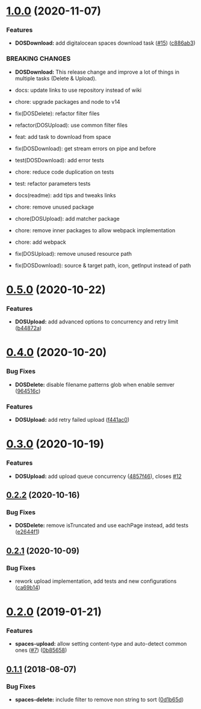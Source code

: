 # [1.0.0](https://github.com/marceloavf/digitalocean-tools-vsts/compare/v0.5.0...v1.0.0) (2020-11-07)


### Features

* **DOSDownload:** add digitalocean spaces download task ([#15](https://github.com/marceloavf/digitalocean-tools-vsts/issues/15)) ([c886ab3](https://github.com/marceloavf/digitalocean-tools-vsts/commit/c886ab3d93b61f8684da83ac421120ffc332bd39))


### BREAKING CHANGES

* **DOSDownload:** This release change and improve a lot of things in multiple tasks (Delete & Upload).

* docs: update links to use repository instead of wiki
* chore: upgrade packages and node to v14
* fix(DOSDelete): refactor filter files
* refactor(DOSUpload): use common filter files
* feat: add task to download from space
* fix(DOSDownload): get stream errors on pipe and before
* test(DOSDownload): add error tests
* chore: reduce code duplication on tests
* test: refactor parameters tests
* docs(readme): add tips and tweaks links
* chore: remove unused package
* chore(DOSUpload): add matcher package
* chore: remove inner packages to allow webpack implementation
* chore: add webpack
* fix(DOSUpload): remove unused resource path
* fix(DOSDownload): source & target path, icon, getInput instead of path

# [0.5.0](https://github.com/marceloavf/digitalocean-tools-vsts/compare/v0.4.0...v0.5.0) (2020-10-22)


### Features

* **DOSUpload:** add advanced options to concurrency and retry limit ([b44872a](https://github.com/marceloavf/digitalocean-tools-vsts/commit/b44872a))

# [0.4.0](https://github.com/marceloavf/digitalocean-tools-vsts/compare/v0.3.0...v0.4.0) (2020-10-20)


### Bug Fixes

* **DOSDelete:** disable filename patterns glob when enable semver ([964516c](https://github.com/marceloavf/digitalocean-tools-vsts/commit/964516c))


### Features

* **DOSUpload:** add retry failed upload ([f441ac0](https://github.com/marceloavf/digitalocean-tools-vsts/commit/f441ac0))

# [0.3.0](https://github.com/marceloavf/digitalocean-tools-vsts/compare/v0.2.2...v0.3.0) (2020-10-19)


### Features

* **DOSUpload:** add upload queue concurrency ([4857f46](https://github.com/marceloavf/digitalocean-tools-vsts/commit/4857f46)), closes [#12](https://github.com/marceloavf/digitalocean-tools-vsts/issues/12)

## [0.2.2](https://github.com/marceloavf/digitalocean-tools-vsts/compare/v0.2.1...v0.2.2) (2020-10-16)


### Bug Fixes

* **DOSDelete:** remove isTruncated and use eachPage instead, add tests ([e2644f1](https://github.com/marceloavf/digitalocean-tools-vsts/commit/e2644f1))

## [0.2.1](https://github.com/marceloavf/digitalocean-tools-vsts/compare/v0.2.0...v0.2.1) (2020-10-09)


### Bug Fixes

* rework upload implementation, add tests and new configurations ([ca69b14](https://github.com/marceloavf/digitalocean-tools-vsts/commit/ca69b14))

# [0.2.0](https://github.com/marceloavf/digitalocean-tools-vsts/compare/v0.1.1...v0.2.0) (2019-01-21)


### Features

* **spaces-upload:** allow setting content-type and auto-detect common ones ([#7](https://github.com/marceloavf/digitalocean-tools-vsts/issues/7)) ([0b85658](https://github.com/marceloavf/digitalocean-tools-vsts/commit/0b85658))

## [0.1.1](https://github.com/marceloavf/digitalocean-tools-vsts/compare/v0.1.0...v0.1.1) (2018-08-07)


### Bug Fixes

* **spaces-delete:** include filter to remove non string to sort ([0d1b65d](https://github.com/marceloavf/digitalocean-tools-vsts/commit/0d1b65d))
